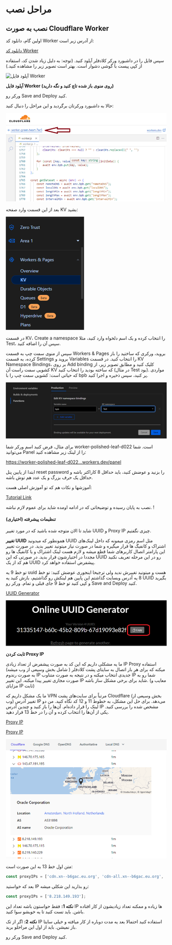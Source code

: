  # مراحل نصب


## نصب به صورت Cloudflare Worker


اولین گام، دانلود کد Worker از آدرس زیر است:

[دانلود کد Worker](https://github.com/bia-pain-bache/BPB-Worker-Panel/releases/tag/v2.2)

سپس فایل را در داشبورد ورکر کلادفلر آپلود کنید. (توجه: به دلیل زیاد شدن کد، استفاده از کپی پیست با گوشی دشوار است. بهتر است تصویر زیر را مشاهده کنید.)

![آپلود فایل Worker](https://telegra.ph/file/fd039bb86857e63263884.png)

**آپلود فایل Worker (روی منوی باز شده تاچ کنید و نگه دارید)**

 ورکر رو Save and Deploy کنید.

حالا به داشبورد ورکرتان برگردید و این مراحل را دنبال کنید:

![image](assets/images/navigate_worker.png)

بعد از این قسمت وارد صفحه KV بشید:

![صفحه KV](assets/images/KV-Menu.png)

در قسمت KV، Create a namespace را انتخاب کرده و یک اسم دلخواه وارد کنید، مثلا Test، سپس آن را اضافه کنید.

سپس از منوی سمت چپ به قسمت Workers & Pages بروید، ورکری که ساختید را باز کرده، به قسمت Settings بروید و Variables را انتخاب کنید. در قسمت KV Namespace Bindings، بر روی Add binding کلیک کنید و مطابق تصویر زیر، از کشویی سمت راست آن KV که ساخته بودید را انتخاب کنید (در مثال Test بود). مواردی که حیاتی است: کشویی سمت چپ را با bpb پر کنید، سپس ذخیره و اجرا کنید.


![تنظیمات KV](assets/images/KV-link.png)

برای مثال، فرض کنید اسم ورکر شما worker-polished-leaf-d022 است. شما می‌توانید Panel را از لینک زیر مشاهده کنید:

[https://worker-polished-leaf-d022...workers.dev/panel](https://worker-polished-leaf-d022...workers.dev/panel)

ابتدا از پایین پنل reset password را بزنید و عوضش کنید، باید حداقل 8 کاراکتر باشه و حداقل یک حرف بزرگ و یک عدد هم توش باشه.



آموزشها و نکات هم که تو آموزش اصلی هست:

[Tutorial Link](configuration_fa.md)

نصب به پایان رسیده و توضیحاتی که در ادامه اومده شاید برای عموم لازم نباشه. !

####  تنظیمات پیشرفته (اختیاری)
شاید تا الان متوجه شده باشید که در مورد تغییر UUID و Proxy IP چیزی نگفتیم. 

**تغییر UUID**
همونطور که میدونید UUID  مثل اسم رمزی میمونه که داخل لینک‌های اشتراک و کانفیگ ها قرار میگیره و شما در صورت نیاز میتونید تغییر بدید. در صورت تغییر این پارامتر اتصال کاربرهای شما قطع میشه  و لازم هست لینک اشتراک و یا کانفیگ ها رو مجددا در اختیارشون قرار بدید. در صورتی که این UUID رو در این مرحله تعریف نکنید هم کد از یک UUID پیشفرض استفاده خواهد کرد.

تو خط 9 یه uuid هست و میتونید تغییرش ندید ولی ترجیحا اینجوری عوضش کنید: تو خط 8 یه آدرس وبسایت گذاشتم این پایین هم لینکش رو گذاشتیم، بازش کنید یه UUID بگیرید و کپی کنید تو خط 9 جای قبلی و تمام. ورکر رو Save and Deploy کنید.

[UUID Generator](https://www.uuidgenerator.net/)

![UUID Generator](assets/images/uuid-generator.png)


**ثابت کردن Proxy IP**

ما یه مشکلی داریم که این کد به صورت پیشفرض از تعداد زیادی IP Proxy استفاده میکنه که برای هر بار اتصال به سایتای پشت کلادفلر ( شامل بخش وسیعی از وب میشه) به صورت رندوم IP جدیدی انتخاب میکنه و در نتیجه به صورت متناوب IP شما رو به صورت مجازی تغییر پیدا میکنه. این تغییر IP شاید برای برخی مشکل ساز باشه. (معایب و مزایای IP ثابت)


ما یک مشکل داریم که VPN مرتباً برای سایت‌های پشت Cloudflare (بخش وسیعی از وب) تغییر آدرس IP می‌دهد. برای حل این مشکل، به خطوط 11 و 12 کد نگاه کنید. من دو لینک را قرار داده‌ام. آن‌ها را باز کنید و چندین آدرس IP مشخص شده را بررسی کنید. یکی از آن‌ها را انتخاب کرده و آن را در خط 13 قرار دهید.

[Proxy IP](https://www.nslookup.io/domains/cdn.xn--b6gac.eu.org/dns-records/)

[Proxy IP](https://www.nslookup.io/domains/cdn-all.xn--b6gac.eu.org/dns-records/)

![Image](assets/images/IP_Proxy.png)


متن اول خط 13 به این صورت است:

```javascript
const proxyIPs = ['cdn.xn--b6gac.eu.org', 'cdn-all.xn--b6gac.eu.org', 'edgetunnel.anycast.eu.org'];
```

بعد که خواستید IP رو بذارید این شکلی میشه:
```javascript
const proxyIPs = ['8.218.149.193'];
```

**نکته 1:** فقط حواستون باشه تعداد این IP ها زیاده و ممکنه تعداد زیادیشون از کار افتاده باشن. باید تست کنید تا یه خوبشو سوا کنید.

**نکته 2:** اگر از تک IP استفاده کنید احتمالا بعد یه مدت دوباره از کار میافته و خیلی سایتا باز نمیشن. باید از اول این مراحلو برید.


 ورکر رو Save and Deploy کنید.

 
